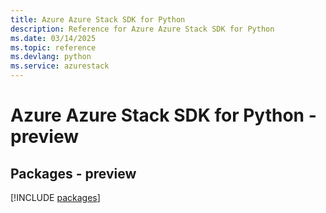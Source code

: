 ```yaml
---
title: Azure Azure Stack SDK for Python
description: Reference for Azure Azure Stack SDK for Python
ms.date: 03/14/2025
ms.topic: reference
ms.devlang: python
ms.service: azurestack
---
```

# Azure Azure Stack SDK for Python - preview
## Packages - preview
[!INCLUDE [packages](azure-stack-index.md)]